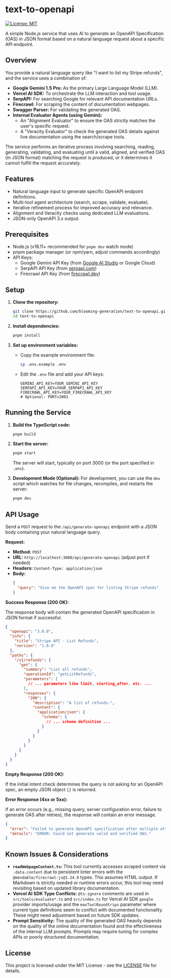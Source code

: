 # text-to-openapi

[![License: MIT](https://img.shields.io/badge/License-MIT-yellow.svg)](https://opensource.org/licenses/MIT)

A simple Node.js service that uses AI to generate an OpenAPI Specification (OAS) in JSON format based on a natural language request about a specific API endpoint.

## Overview

You provide a natural language query like "I want to list my Stripe refunds", and the service uses a combination of:

*   **Google Gemini 1.5 Pro:** As the primary Large Language Model (LLM).
*   **Vercel AI SDK:** To orchestrate the LLM interaction and tool usage.
*   **SerpAPI:** For searching Google for relevant API documentation URLs.
*   **Firecrawl:** For scraping the content of documentation webpages.
*   **Swagger Parser:** For validating the generated OAS.
*   **Internal Evaluator Agents (using Gemini):**
    *   An "Alignment Evaluator" to ensure the OAS strictly matches the user's specific request.
    *   A "Veracity Evaluator" to check the generated OAS details against live documentation using the search/scrape tools.

The service performs an iterative process involving searching, reading, generating, validating, and evaluating until a valid, aligned, and verified OAS (in JSON format) matching the request is produced, or it determines it cannot fulfill the request accurately.

## Features

*   Natural language input to generate specific OpenAPI endpoint definitions.
*   Multi-tool agent architecture (search, scrape, validate, evaluate).
*   Iterative refinement process for improved accuracy and relevance.
*   Alignment and Veracity checks using dedicated LLM evaluations.
*   JSON-only OpenAPI 3.x output.

## Prerequisites

*   Node.js (v18.11+ recommended for `pnpm dev` watch mode)
*   pnpm package manager (or npm/yarn, adjust commands accordingly)
*   API Keys:
    *   Google Gemini API Key (from [Google AI Studio](https://aistudio.google.com/) or Google Cloud)
    *   SerpAPI API Key (from [serpapi.com](https://serpapi.com/))
    *   Firecrawl API Key (from [firecrawl.dev](https://firecrawl.dev/))

## Setup

1.  **Clone the repository:**
    ```bash
    git clone https://github.com/blooming-generation/text-to-openapi.git
    cd text-to-openapi
    ```

2.  **Install dependencies:**
    ```bash
    pnpm install
    ```

3.  **Set up environment variables:**
    *   Copy the example environment file:
        ```bash
        cp .env.example .env
        ```
    *   Edit the `.env` file and add your API keys:
        ```dotenv
        GEMINI_API_KEY=YOUR_GEMINI_API_KEY
        SERPAPI_API_KEY=YOUR_SERPAPI_API_KEY
        FIRECRAWL_API_KEY=YOUR_FIRECRAWL_API_KEY
        # Optional: PORT=3001
        ```

## Running the Service

1.  **Build the TypeScript code:**
    ```bash
    pnpm build
    ```

2.  **Start the server:**
    ```bash
    pnpm start
    ```
    The server will start, typically on port 3000 (or the port specified in `.env`).

3.  **Development Mode (Optional):**
    For development, you can use the `dev` script which watches for file changes, recompiles, and restarts the server:
    ```bash
    pnpm dev
    ```

## API Usage

Send a `POST` request to the `/api/generate-openapi` endpoint with a JSON body containing your natural language query.

**Request:**

*   **Method:** `POST`
*   **URL:** `http://localhost:3000/api/generate-openapi` (adjust port if needed)
*   **Headers:** `Content-Type: application/json`
*   **Body:**
    ```json
    {
      "query": "Give me the OpenAPI spec for listing Stripe refunds"
    }
    ```

**Success Response (200 OK):**

The response body will contain the generated OpenAPI specification in JSON format if successful.

```json
{
  "openapi": "3.0.0",
  "info": {
    "title": "Stripe API - List Refunds",
    "version": "1.0.0"
  },
  "paths": {
    "/v1/refunds": {
      "get": {
        "summary": "List all refunds",
        "operationId": "getListRefunds",
        "parameters": [
          // ... parameters like limit, starting_after, etc. ...
        ],
        "responses": {
          "200": {
            "description": "A list of refunds.",
            "content": {
              "application/json": {
                "schema": {
                  // ... schema definition ...
                }
              }
            }
          }
        }
      }
    }
  }
}
```

**Empty Response (200 OK):**

If the initial intent check determines the query is not asking for an OpenAPI spec, an empty JSON object `{}` is returned.

**Error Response (4xx or 5xx):**

If an error occurs (e.g., missing query, server configuration error, failure to generate OAS after retries), the response will contain an error message.

```json
{
  "error": "Failed to generate OpenAPI specification after multiple attempts.",
  "details": "ERROR: Could not generate valid and verified OAS."
}
```

## Known Issues & Considerations

*   **`readWebpageContent.ts`:** This tool currently accesses scraped content via `.data.content` due to persistent linter errors with the `@mendable/firecrawl-js@1.24.0` types. This assumes HTML output. If Markdown is strictly needed or runtime errors occur, this tool may need revisiting based on updated library documentation.
*   **Vercel AI SDK Type Conflicts:** `@ts-ignore` comments are used in `src/tools/evaluate*.ts` and `src/index.ts` for Vercel AI SDK `google` provider imports/usage and the `maxToolRoundtrips` parameter where current type definitions seem to conflict with documented functionality. These might need adjustment based on future SDK updates.
*   **Prompt Sensitivity:** The quality of the generated OAS heavily depends on the quality of the online documentation found and the effectiveness of the internal LLM prompts. Prompts may require tuning for complex APIs or poorly structured documentation.

## License

This project is licensed under the MIT License - see the [LICENSE](LICENSE) file for details.